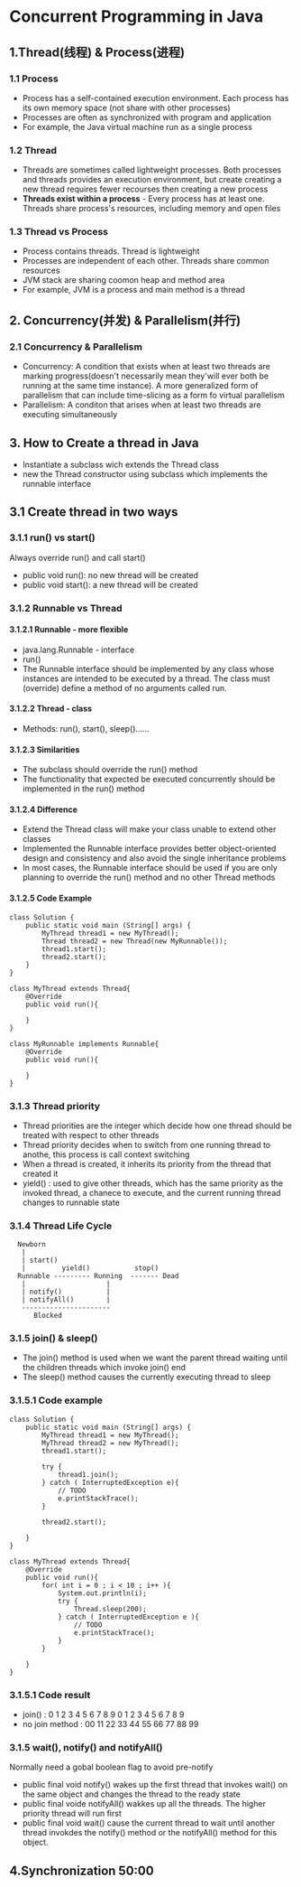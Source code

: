 # Concurrent Programming in Java
## 1.Thread(线程) & Process(进程)
### 1.1 Process* Process has a self-contained execution environment. Each process has its own memory space (not share with other processes)* Processes are often as synchronized with program and application* For example, the Java virtual machine run as a single process### 1.2 Thread* Threads are sometimes called lightweight processes. Both processes and threads provides an execution environment, but create creating a new thread requires fewer recourses then creating a new process* **Threads exist within a process** - Every process has at least one. Threads share process's resources, including memory and open files### 1.3 Thread vs Process
* Process contains threads. Thread is lightweight
* Processes are independent of each other. Threads share common resources
* JVM stack are sharing coomon heap and method area
* For example, JVM is a process and main method is a thread

## 2. Concurrency(并发) & Parallelism(并行)
### 2.1 Concurrency & Parallelism
* Concurrency: A condition that exists when at least two threads are marking progress(doesn't necessarily mean they'will ever both be running at the same time instance). A more generalized form of parallelism that can include time-slicing as a form fo virtual parallelism
* Parallelism: A conditon that arises when at least two threads are executing simultaneously

## 3. How to Create a thread in Java 
* Instantiate a subclass wich extends the Thread class
* new the Thread constructor using subclass which implements the runnable interface

## 3.1 Create thread in two ways
### 3.1.1 run() vs start()Always override run() and call start()* public void run(): no new thread will be created* public void start(): a new thread will be created### 3.1.2 Runnable vs Thread#### 3.1.2.1 Runnable - more flexible* java.lang.Runnable - interface* run()* The Runnable interface should be implemented by any class whose instances are intended to be executed by a thread. The class must (override) define a method of no arguments called run.#### 3.1.2.2 Thread - class* Methods: run(), start(), sleep()......#### 3.1.2.3 Similarities* The subclass should override the run() method* The functionality that expected be executed concurrently should be implemented in the run() method#### 3.1.2.4 Difference* Extend the Thread class will make your class unable to extend other classes* Implemented the Runnable interface provides better object-oriented design and consistency and also avoid the single inheritance problems* In most cases, the Runnable interface should be used if you are only planning to override the run() method and no other Thread methods

#### 3.1.2.5 Code Example
```
class Solution {
    public static void main (String[] args) {
        MyThread thread1 = new MyThread();
        Thread thread2 = new Thread(new MyRunnable());
        thread1.start();
        thread2.start();
    }
}

class MyThread extends Thread{
    @Override
    public void run(){

    }
}

class MyRunnable implements Runnable{
    @Override
    public void run(){

    }
}
```
### 3.1.3 Thread priority* Thread priorities are the integer which decide how one thread should be treated with respect to other threads
* Thread priority decides when to switch from one running thread to anothe, this process is call context switching
* When a thread is created, it inherits its priority from the thread that created it 
* yield() : used to give other threads, which has the same priority as the invoked thread, a chanece to execute, and the current running thread changes to runnable state

### 3.1.4 Thread Life Cycle
```
  Newborn
   |
   | start()
   |         yield()           stop()
  Runnable --------- Running  ------- Dead
   |                    |
   | notify()           |
   | notifyAll()        |
   ----------------------
      Blocked          
```



### 3.1.5 join() & sleep()
* The join() method is used when we want the parent thread waiting until the children threads which invoke join() end 
* The sleep() method causes the currently executing thread to sleep

### 3.1.5.1 Code example 
```
class Solution {
    public static void main (String[] args) {
        MyThread thread1 = new MyThread();
        MyThread thread2 = new MyThread();
        thread1.start();
        
        try {
            thread1.join();
        } catch ( InterruptedException e){
            // TODO
            e.printStackTrace();
        }
        
        thread2.start();

    }
}

class MyThread extends Thread{
    @Override
    public void run(){
        for( int i = 0 ; i < 10 ; i++ ){
            System.out.println(i);
            try {
                Thread.sleep(200);
            } catch ( InterruptedException e ){
                // TODO
                e.printStackTrace();
            }
        }

    }
}

```

### 3.1.5.1 Code result
* join() : 0 1 2 3 4 5 6 7 8 9  0 1 2 3 4 5 6 7 8 9 
* no join method : 00 11 22 33 44 55 66 77 88 99 


### 3.1.5 wait(), notify() and notifyAll()
Normally need a gobal boolean flag to avoid pre-notify

* public final void notify() wakes up the first thread that invokes wait() on the same object and changes the thread to the ready state
* public final voide notifyAll() wakkes up all the threads. The higher priority thread will run first
* public final void wait() cause the current thread to wait until another thread invokdes the notify() method or the notifyAll() method for this object.

## 4.Synchronization 50:00







